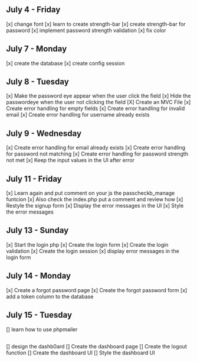 ## July 4 - Friday
[x] change font
[x] learn to create strength-bar
[x] create strength-bar for password
[x] implement password strength validation
[x] fix color 

## July 7 - Monday
[x] create the database
[x] create config session

## July 8 - Tuesday
[x] Make the password eye appear when the user click the field
[x] Hide the passwordeye when the user not clicking the field
[X] Create an MVC File
[x] Create error handling for empty fields
[x] Create error handling for invalid email
[x] Create error handling for username already exists

## July 9 - Wednesday
[x] Create error handling for email already exists
[x] Create error handling for password not matching
[x] Create error handling for password strength not met
[x] Keep the input values in the UI after error

## July 11 - Friday
[x] Learn again and put comment on your js the passcheckb_manage funtcion
[x] Also check the index.php put a comment and review how
[x] Restyle the signup form
[x] Display the error messages in the UI
[x] Style the error messages

## July 13 - Sunday
[x] Start the login php
[x] Create the login form
[x] Create the login validation
[x] Create the login session
[x] display error messages in the login form


## July 14 - Monday
[x] Create a forgot password page
[x] Create the forgot password form
[x] add a token column to the database

## July 15 - Tuesday
[] learn how to use phpmailer


##
[] design the dashb0ard
[] Create the dashboard page
[] Create the logout function
[] Create the dashboard UI
[] Style the dashboard UI